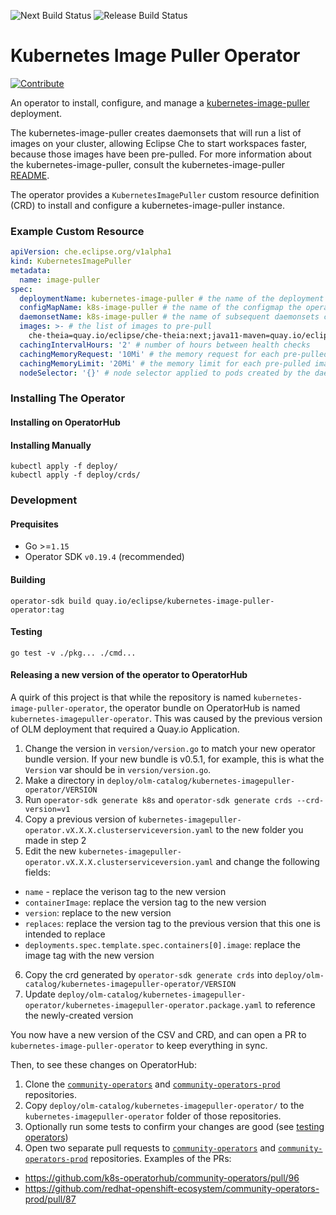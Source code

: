 ![Next Build Status](https://github.com/che-incubator/kubernetes-image-puller-operator/actions/workflows/next-build.yml/badge.svg)
![Release Build Status](https://github.com/che-incubator/kubernetes-image-puller-operator/actions/workflows/release.yml/badge.svg)

# Kubernetes Image Puller Operator

[![Contribute](https://www.eclipse.org/che/contribute.svg)](https://workspaces.openshift.com#https://github.com/che-incubator/kubernetes-image-puller-operator)

An operator to install, configure, and manage a [kubernetes-image-puller](https://github.com/che-incubator/kubernetes-image-puller) deployment.

The kubernetes-image-puller creates daemonsets that will run a list of images on your cluster, allowing Eclipse Che to start workspaces faster, because those images have been pre-pulled.  For more information about the kubernetes-image-puller, consult the kubernetes-image-puller [README](https://github.com/che-incubator/kubernetes-image-puller/blob/master/README.md).

The operator provides a `KubernetesImagePuller` custom resource definition (CRD) to install and configure a kubernetes-image-puller instance.

### Example Custom Resource

```yaml
apiVersion: che.eclipse.org/v1alpha1
kind: KubernetesImagePuller
metadata:
  name: image-puller
spec:
  deploymentName: kubernetes-image-puller # the name of the deployment the operator creates
  configMapName: k8s-image-puller # the name of the configmap the operator creates
  daemonsetName: k8s-image-puller # the name of subsequent daemonsets created by the kubernetes-image-puller
  images: >- # the list of images to pre-pull
  	che-theia=quay.io/eclipse/che-theia:next;java11-maven=quay.io/eclipse/che-java11-maven:nightly
  cachingIntervalHours: '2' # number of hours between health checks
  cachingMemoryRequest: '10Mi' # the memory request for each pre-pulled image
  cachingMemoryLimit: '20Mi' # the memory limit for each pre-pulled image
  nodeSelector: '{}' # node selector applied to pods created by the daemonset
```

### Installing The Operator

#### Installing on OperatorHub

#### Installing Manually
``` shell
kubectl apply -f deploy/
kubectl apply -f deploy/crds/
```

### Development

#### Prequisites
* Go >=`1.15`
* Operator SDK `v0.19.4` (recommended)

#### Building

`operator-sdk build quay.io/eclipse/kubernetes-image-puller-operator:tag`

#### Testing

`go test -v ./pkg... ./cmd...`

#### Releasing a new version of the operator to OperatorHub

A quirk of this project is that while the repository is named `kubernetes-image-puller-operator`, the operator bundle on OperatorHub is named `kubernetes-imagepuller-operator`.  This was caused by the previous version of OLM deployment that required a Quay.io Application.  

1. Change the version in `version/version.go` to match your new operator bundle version.  If your new bundle is v0.5.1, for example, this is what the `Version` var should be in `version/version.go`.
2. Make a directory in `deploy/olm-catalog/kubernetes-imagepuller-operator/VERSION`
3. Run `operator-sdk generate k8s` and `operator-sdk generate crds --crd-version=v1`
4. Copy a previous version of `kubernetes-imagepuller-operator.vX.X.X.clusterserviceversion.yaml` to the new folder you made in step 2
5. Edit the new `kubernetes-imagepuller-operator.vX.X.X.clusterserviceversion.yaml` and change the following fields:
  - `name` -  replace the verison tag to the new version
  - `containerImage`: replace the version tag to the new version
  - `version`: replace to the new version
  - `replaces`: replace the version tag to the previous version that this one is intended to replace
  - `deployments.spec.template.spec.containers[0].image`: replace the image tag with the new version

6. Copy the crd generated by `operator-sdk generate crds` into `deploy/olm-catalog/kubernetes-imagepuller-operator/VERSION`
7. Update `deploy/olm-catalog/kubernetes-imagepuller-operator/kubernetes-imagepuller-operator.package.yaml` to reference the newly-created version

You now have a new version of the CSV and CRD, and can open a PR to `kubernetes-image-puller-operator` to keep everything in sync.

Then, to see these changes on OperatorHub:
1. Clone the [`community-operators`](https://github.com/k8s-operatorhub/community-operators) and [`community-operators-prod`](https://github.com/redhat-openshift-ecosystem/community-operators-prod/) repositories.
2. Copy `deploy/olm-catalog/kubernetes-imagepuller-operator/` to the `kubernetes-imagepuller-operator` folder of those repositories.
3. Optionally run some tests to confirm your changes are good (see [testing operators](https://github.com/operator-framework/community-operators/blob/master/docs/testing-operators.md))
4. Open two separate pull requests to [`community-operators`](https://github.com/k8s-operatorhub/community-operators/) and [`community-operators-prod`](https://github.com/redhat-openshift-ecosystem/community-operators-prod/) repositories. Examples of the PRs:
- https://github.com/k8s-operatorhub/community-operators/pull/96
- https://github.com/redhat-openshift-ecosystem/community-operators-prod/pull/87

